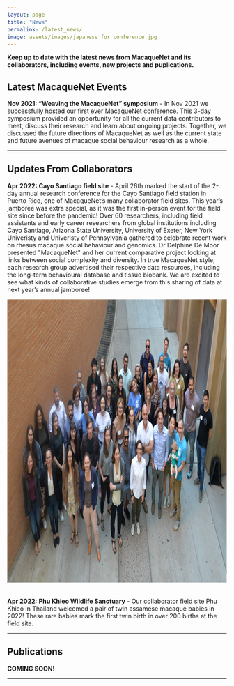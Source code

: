 ```yaml
---
layout: page
title: "News"
permalink: /latest_news/
image: assets/images/japanese for conference.jpg
---
```


**Keep up to date with the latest news from MacaqueNet and its collaborators, including events, new projects and puplications.**

## Latest MacaqueNet Events
**Nov 2021: “Weaving the MacaqueNet” symposium** - In Nov 2021 we successfully hosted our first ever MacaqueNet conference. This 3-day symposium provided an opportunity for all the current data contributors to meet, discuss their research and learn about ongoing projects. Together, we discussed the future directions of MacaqueNet as well as the current state and future avenues of macaque social behaviour research as a whole. 

***

## Updates From Collaborators
**Apr 2022: Cayo Santiago field site** - April 26th marked the start of the 2-day annual research conference for the Cayo Santiago field station in Puerto Rico, one of MacaqueNet’s many collaborator field sites. This year’s jamboree was extra special, as it was the first in-person event for the field site since before the pandemic! Over 60 researchers, including field assistants and early career researchers from global institutions including Cayo Santiago, Arizona State University, University of Exeter, New York Univeristy and Univeristy of Pennsylvania gathered to celebrate recent work on rhesus macaque social behaviour and genomics. Dr Delphine De Moor presented "MacaqueNet" and her current comparative project looking at links between social complexity and diversity. In true MacaqueNet style, each research group advertised their respective data resources, including the long-term behavioural database and tissue biobank. We are excited to see what kinds of collaborative studies emerge from this sharing of data at next year’s annual jamboree!
<div style="text-align:center"><img class="image" src="/assets/images/2022-cayo-jamboree-crop.jpg" width="700px" height="650" /></div><br/>

**Apr 2022: Phu Khieo Wildlife Sanctuary** - Our collaborator field site Phu Khieo in Thailand welcomed a pair of twin assamese macaque babies in 2022! These rare babies mark the first twin birth in over 200 births at the field site. 

***

## Publications
**COMING SOON!**

***
